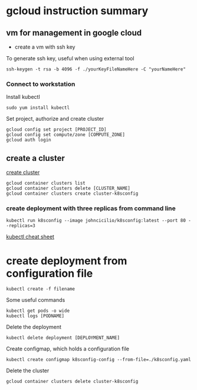 # gcloud instruction summary



## vm for management in google cloud
- create a vm with ssh key

To generate ssh key, useful when using external tool
```
ssh-keygen -t rsa -b 4096 -f ./yourKeyFileNameHere -C "yourNameHere"
```

### Connect to workstation

Install kubectl
```
sudo yum install kubectl
```

Set project, authorize and create cluster
```
gcloud config set project [PROJECT_ID]
gcloud config set compute/zone [COMPUTE_ZONE]
gcloud auth login
```

## create a cluster

[create cluster](https://cloud.google.com/kubernetes-engine/docs/quickstart)

```
gcloud container clusters list
gcloud container clusters delete [CLUSTER_NAME]
gcloud container clusters create cluster-k8sconfig 
```

### create deployment with three replicas from command line
```
kubectl run k8sconfig --image johncicilio/k8sconfig:latest --port 80 --replicas=3
```

[kubectl cheat sheet](https://kubernetes.io/docs/reference/kubectl/cheatsheet/)


# create deployment from configuration file
```
kubectl create -f filename
```


Some useful commands
```
kubectl get pods -o wide
kubectl logs [PODNAME]
```

Delete the deployment
``` 
kubectl delete deployment [DEPLOYMENT_NAME]
```

Create configmap, which holds a configuration file 
```
kubectl create configmap k8sconfig-config --from-file=./k8sconfig.yaml
```

Delete the cluster
```
gcloud container clusters delete cluster-k8sconfig 
```